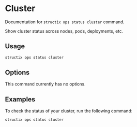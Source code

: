 # Cluster

Documentation for `structix ops status cluster` command.

Show cluster status across nodes, pods, deployments, etc.

## Usage

```bash
structix ops status cluster
```

## Options

This command currently has no options.

## Examples

To check the status of your cluster, run the following command:

```bash
structix ops status cluster
```
